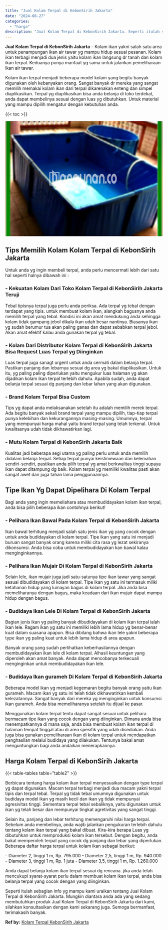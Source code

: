 ```yaml
---
title: "Jual Kolam Terpal di KebonSirih Jakarta"
date: "2024-08-27"
categories: 
  - "harga"
description: "Jual Kolam Terpal di KebonSirih Jakarta. Seperti itulah sebagian info yg mampu kami uraikan tentang Jual Kolam Terpal di KebonSirih Jakarta. Mungkin diantara..."
---
```


**Jual Kolam Terpal di KebonSirih Jakarta** – Kolam ikan yakni salah satu area untuk penampungan ikan air tawar yg mampu hidup sesuai pesanan. Kolam ikan terbagi menjadi dua jenis yaitu kolam ikan langsung dr tanah dan kolam ikan terpal. Keduanya punya manfaat yg sama untuk jalankan pemeliharaan ikan air tawar.

Kolam ikan terpal menjadi beberapa model kolam yang begitu banyak digunakan oleh kebanyakan orang. Sangat banyak dr mereka yang sangat memilih memakai kolam ikan dari terpal dikarenakan enteng dan simpel diaplikasikan. Terpal yg diaplikasikan bisa anda belanja di toko terdekat, anda dapat membelinya sesuai dengan luas yg dibutuhkan. Untuk material yang mampu dipilih mengatur dengan kebutuhan anda.

{{< toc >}}

![Jual Kolam Terpal di KebonSirih Jakarta](/images/jual-kolam-terpal-26.png)

## Tips Memilih Kolam Kolam Terpal di KebonSirih Jakarta

Untuk anda yg ingin membeli terpal, anda perlu mencermati lebih dari satu hal seperti halnya dibawah ini :

### \- Kekuatan Kolam Dari Toko Kolam Terpal di KebonSirih Jakarta Teruji

Tebal tipisnya terpal juga perlu anda periksa. Ada terpal yg tebal dengan terdapat yang tipis. untuk membuat kolam ikan, alangkah bagusnya anda memilih terpal yang tebal. Kondisi ini akan amat mendukung anda sehingga kolam tidak gampang jebol dikala ikan udah besar nantinya. Biasanya ikan yg sudah berumur tua akan paling ganas dan dapat sebabkan terpal jebol. Akan amat efektif kalau anda gunakan terpal yg tebal.

### \- Kolam Dari Distributor Kolam Terpal di KebonSirih Jakarta Bisa Request Luas Terpal yg Diinginkan

Luas terpal juga sanagt urgent untuk anda cermati dalam belanja terpal. Pastikan panjang dan lebarnya sesuai dg area yg bakal diaplikasikan. Untuk itu, yg paling paling diperlukan yaitu mengukur luas halaman yg akan dijadikan kolam ikan terpal terlebih dahulu. Apabila sudah, anda dapat belanja terpal sesuai dg panjang dan lebar lahan yang akan digunakan.

### \- Brand Kolam Terpal Bisa Custom

Tips yg dapat anda melaksanakan setelah itu adalah memilih merek terpal. Ada begitu banyak sekali brand terpal yang mampu dipilih, tiap-tiap terpal punya kelebihan dan kekurangannya masing-masing. Umumnya, terpal yang mempunyai harga mahal yaitu brand terpal yang telah terkenal. Untuk kwalitasnya udah tidak dikhawatirkan lagi.

### \- Mutu Kolam Terpal di KebonSirih Jakarta Baik

Kualitas jadi beberapa segi utama yg paling perlu untuk anda memilih didalam belanja terpal. Setiap terpal punyai keistimewaan dan kelemahan sendiri-sendiri, pastikan anda pilih terpal yg amat berkwalitas tinggi supaya ikan dapat ditampung dg baik. Kolam terpal yg memiliki kwalitas pasti akan sangat awet dan juga tahan lama penggunaannya.

## Tipe Ikan Yg Dapat Dipelihara Di Kolam Terpal

Bagi anda yang ingin memeliahara atau membudidayakan kolam ikan terpal, anda bisa pilih beberapa ikan contohnya berikut!

### \- Pelihara Ikan Bawal Pada Kolam Terpal di KebonSirih Jakarta

Ikan bawal terhitung menjadi salah satu jenis ikan yg yang cocok dengan untuk anda budidayakan di kolam terpal. Tipe ikan yang satu ini menjadi buruan sangat banyak orang karena miliki cita rasa yg lezat sekiranya dikonsumsi. Anda bisa coba untuk membudidayakan kan bawal kalau menginginkannya.

### \- Pelihara Ikan Mujair Di Kolam Terpal di KebonSirih Jakarta

Selain lele, ikan mujair juga jadi satu-satunya tipe ikan tawar yang sangat sesuai dibudidayakan di kolam terpal. Tipe ikan yg satu ini termasuk miliki ketahanan hidup yang lumayan bagus di kolam terpal. Jika anda bisa memeliharanya dengan bagus, maka keadaan dari ikan mujair dapat mampu hidup dengan bagus.

### \- Budidaya Ikan Lele Di Kolam Terpal di KebonSirih Jakarta

Bagian jenis ikan yg paling banyak dibudidayakan di kolam ikan terpal ialah ikan lele. Ragam ikan yg satu ini memiliki lebih lama hidup yg benar-benar kuat dalam suasana apapun. Bisa dibilang bahwa ikan lele yakni beberapa type ikan yg paling kuat untuk lebih lama hidup di area apapun.

Banyak orang yang sudah perlihatkan keberhasilannya dengan membudidayakan ikan lele di kolam terpal. Alhasil keuntungan yang diperoleh akan amat banyak. Anda dapat mencobanya terkecuali menginginkan untuk membudidayakan ikan lele.

### \- Budidaya Ikan gurameh Di Kolam Terpal di KebonSirih Jakarta

Beberapa model ikan yg menjadi kegemaran begitu banyak orang yaitu ikan gurameh. Macam ikan yg satu ini telah tidak dikhawatirkan kembali kelezatannya. Sangat banyak dari mereka yg menginginkan untuk konsumsi ikan gurameh. Anda bisa memeliharanya setelah itu dijual ke pasar.

Menggunakan kolam terpal tentu dapat sangat sesuai untuk pelihara bermacam tipe ikan yang cocok dengan yang diinginkan. Dimana anda bisa menempatkannya di mana saja, anda bisa membuat kolam ikan terpal di halaman tempat tinggal atau di area spesifik yang udah disediakan. Anda juga bisa gunakan pemeliharaan ikan di kolam terpal untuk mendapatkan penghasilan melalui budidaya yang dilakukan. Tentunya bakal amat menguntungkan bagi anda andaikan menerapkannya.

## Harga Kolam Terpal di KebonSirih Jakarta

{{< table-tables table="table2" >}}

Berbicara tentang harga kolam ikan terpal menyesuaikan dengan type terpal yg dapat digunakan. Macam terpal terbagi menjadi dua macam yakni terpal tipis dan terpal tebal. Terpal yg tidak tebal umumnya digunakan untuk budidaya model ikan yg masih kecil dan ikan yg tidak mempunyai agresivitas tinggi. Sementara terpal tebal sebaliknya, yaitu digunakan untuk ikan yg telah besar dan mempunyai tingkat agretivitas yang sangat tinggi.

Selain itu, panjang dan lebar terhitung memengaruhi nilai harga terpal. Sebelum anda membelinya, anda wajib jalankan pengukuran terlebih dahulu tentang kolam ikan terpal yang bakal dibuat. Kira-kira berapa Luas yg dibutuhkan untuk memproduksi kolam ikan tersebut. Dengan begitu, anda bakal memperoleh terpal yang cocok dg panjang dan lebar yang diperlukan. Beberapa daftar harga terpal untuk kolam ikan sebagai berikut:

\- Diameter 2, tinggi 1 m, Rp. 795.000 - Diameter 2,5, tinggi 1 m, Rp. 940.000 - Diameter 3, tinggi 1 m, Rp. 1 juta - Diameter 3,5, tinggi 1 m, Rp. 1.260.000

Anda dapat belanja kolam ikan terpal sesuai dg rencana. jika anda telah mencukupi syarat-syarat perlu dalam membuat kolam ikan terpal, anda bisa belanja terpal yang cocok dengan yang diinginkan.

Seperti itulah sebagian info yg mampu kami uraikan tentang Jual Kolam Terpal di KebonSirih Jakarta. Mungkin diantara anda ada yang sedang membutuhkan produk Jual Kolam Terpal di KebonSirih Jakarta dari kami, silahkan konsultasikan dengan kami sekarang juga. Semoga bermanfaat, terimakasih banyak.

**Ref by:** [Kolam Terpal KebonSirih Jakarta](https://id.wikipedia.org/wiki/Kolam)
